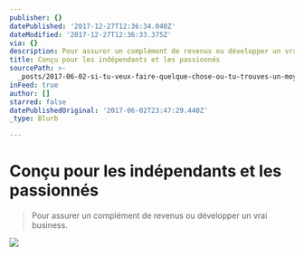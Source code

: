 ```yaml
---
publisher: {}
datePublished: '2017-12-27T12:36:34.040Z'
dateModified: '2017-12-27T12:36:33.375Z'
via: {}
description: Pour assurer un complément de revenus ou développer un vrai business.
title: Conçu pour les indépendants et les passionnés
sourcePath: >-
  _posts/2017-06-02-si-tu-veux-faire-quelque-chose-ou-tu-trouves-un-moyen-ou-tu.md
inFeed: true
author: []
starred: false
datePublishedOriginal: '2017-06-02T23:47:29.440Z'
_type: Blurb

---
```

# Conçu pour les indépendants et les passionnés

> Pour assurer un complément de revenus ou développer un vrai business.

![](https://imgflo.herokuapp.com/graph/2b2431f8e7ba7b0/a57f6b5e29f1c15c02011790d070fe40/croprotate.png?cropheight=470&cropwidth=405&degrees=0&input=https%3A%2F%2Fthe-grid-user-content.s3-us-west-2.amazonaws.com%2F90b73306-2d59-495e-a092-15698ca15efe.png&x=122&y=9)